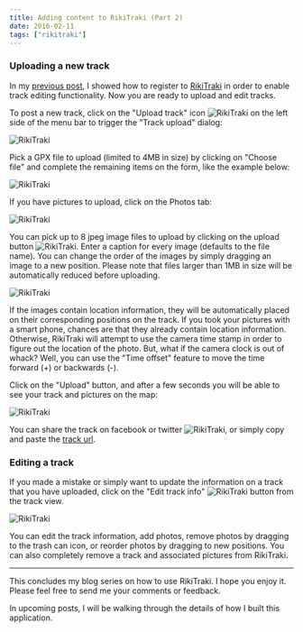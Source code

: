 ```yaml
---
title: Adding content to RikiTraki (Part 2)
date: 2016-02-11
tags: ["rikitraki"]
---
```

### Uploading a new track

In my [previous post](/post/2016-02-01-rikitraki-contrib-1), I showed how to register to [RikiTraki](https://www.rikitraki.com) in order to enable track editing functionality. Now you are ready to upload and edit tracks.

<!--more-->

To post a new track, click on the "Upload track" icon ![RikiTraki](/images/uploads/rikitraki_contrib_7.png) on the left side of the menu bar to trigger the "Track upload" dialog:

![RikiTraki](/images/uploads/rikitraki_contrib_8.png)

Pick a GPX file to upload (limited to 4MB in size) by clicking on "Choose file" and complete the remaining items on the form, like the example below:

![RikiTraki](/images/uploads/rikitraki_contrib_9.png)

If you have pictures to upload, click on the Photos tab:

![RikiTraki](/images/uploads/rikitraki_contrib_10.png)

You can pick up to 8 jpeg image files to upload by clicking on the upload button ![RikiTraki](/images/uploads/rikitraki_contrib_11.png). Enter a caption for every image (defaults to the file name). You can change the order of the images by simply dragging an image to a new position. Please note that files larger than 1MB in size will be automatically reduced before uploading.

![RikiTraki](/images/uploads/rikitraki_contrib_12.png)

If the images contain location information, they will be automatically placed on their corresponding  positions on the track. If you took your pictures with a smart phone, chances are that they already contain location information. Otherwise, RikiTraki will attempt to use the camera time stamp in order to figure out the location of the photo. But, what if the camera clock is out of whack? Well, you can use the "Time offset" feature to move the time forward (+) or backwards (-).

Click on the "Upload" button, and after a few seconds you will be able to see your track and pictures on the map:

![RikiTraki](/images/uploads/rikitraki_contrib_13.png)

You can share the track on facebook or twitter ![RikiTraki](/images/uploads/rikitraki_contrib_16.png), or simply copy and paste the [track url](https://www.rikitraki.com/?track=4ysnp-Uce).

### Editing a track

If you made a mistake or simply want to update the information on a track that you have uploaded, click on the "Edit track info" ![RikiTraki](/images/uploads/rikitraki_contrib_14.png) button from the track view.

![RikiTraki](/images/uploads/rikitraki_contrib_15.png)

You can edit the track information, add photos, remove photos by dragging to the trash can icon, or reorder photos by dragging to new positions. You can also completely remove a track and associated pictures from RikiTraki.

---

This concludes my blog series on how to use RikiTraki. I hope you enjoy it. Please feel free to send me your comments or feedback.

In upcoming posts, I will be walking through the details of how I built this application.
